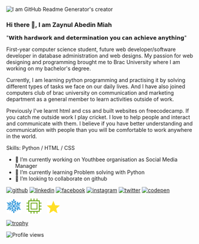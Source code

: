 ![I am GitHub Readme Generator's creator](https://media-exp1.licdn.com/dms/image/C5616AQFwZj9gvJ9how/profile-displaybackgroundimage-shrink_350_1400/0/1659804578930?e=1674691200&v=beta&t=ZZfjPtuiFHsMuZQQQLpbXIEVKZaU5IxfD9GKWkAg8Vs)

### Hi there 👋, I am Zaynul Abedin Miah


"𝗪𝗶𝘁𝗵 𝗵𝗮𝗿𝗱𝘄𝗼𝗿𝗸 𝗮𝗻𝗱 𝗱𝗲𝘁𝗲𝗿𝗺𝗶𝗻𝗮𝘁𝗶𝗼𝗻 𝘆𝗼𝘂 𝗰𝗮𝗻 𝗮𝗰𝗵𝗶𝗲𝘃𝗲 𝗮𝗻𝘆𝘁𝗵𝗶𝗻𝗴"

First-year computer science student, future web developer/software developer in database administration and web designs. My passion for web designing and programming brought me to Brac University where I am working on my bachelor's degree.

Currently, I am learning python programming and practising it by solving different types of tasks we face on our daily lives. And I have also joined computers club of brac university on communication and marketing department as a general member to learn activities outside of work.

Previously I've learnt html and css and built websites on freecodecamp. If you catch me outside work I play cricket. I love to help people and interact and communicate with them. I believe if you have better understanding and communication with people than you will be comfortable to work anywhere in the world.

Skills: Python / HTML / CSS

- 🔭 I’m currently working on Youthbee organisation as Social Media Manager 
- 🌱 I’m currently learning Problem solving with Python 
- 👯 I’m looking to collaborate on github 


[<img src='https://cdn.jsdelivr.net/npm/simple-icons@3.0.1/icons/github.svg' alt='github' height='40'>](https://github.com/https://github.com/azaynul10)  [<img src='https://cdn.jsdelivr.net/npm/simple-icons@3.0.1/icons/linkedin.svg' alt='linkedin' height='40'>](https://www.linkedin.com/in/https://www.linkedin.com/in/zaynul-abedin-miah//)  [<img src='https://cdn.jsdelivr.net/npm/simple-icons@3.0.1/icons/facebook.svg' alt='facebook' height='40'>](https://www.facebook.com/https://www.facebook.com/zaynulabedin11/)  [<img src='https://cdn.jsdelivr.net/npm/simple-icons@3.0.1/icons/instagram.svg' alt='instagram' height='40'>](https://www.instagram.com/https://www.instagram.com/__zayn_abedin_miah//)  [<img src='https://cdn.jsdelivr.net/npm/simple-icons@3.0.1/icons/twitter.svg' alt='twitter' height='40'>](https://twitter.com/https://twitter.com/azaynul123)  [<img src='https://cdn.jsdelivr.net/npm/simple-icons@3.0.1/icons/codepen.svg' alt='codepen' height='40'>](https://codepen.io/https://codepen.io/azaynul123)  

<a href='https://archiveprogram.github.com/'><img src='https://raw.githubusercontent.com/acervenky/animated-github-badges/master/assets/acbadge.gif' width='40' height='40'></a> <a href='https://docs.github.com/en/developers'><img src='https://raw.githubusercontent.com/acervenky/animated-github-badges/master/assets/devbadge.gif' width='40' height='40'></a> <a href='https://stars.github.com/'><img src='https://raw.githubusercontent.com/acervenky/animated-github-badges/master/assets/starbadge.gif' width='35' height='35'></a> 

[![trophy](https://github-profile-trophy.vercel.app/?username=https://github.com/azaynul10)](https://github.com/ryo-ma/github-profile-trophy)

![Profile views](https://gpvc.arturio.dev/https://github.com/azaynul10)  
